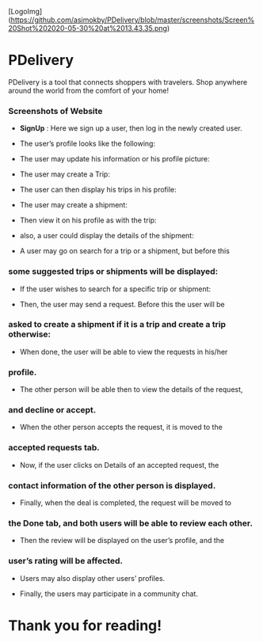 
[LogoImg] (https://github.com/asimokby/PDelivery/blob/master/screenshots/Screen%20Shot%202020-05-30%20at%2013.43.35.png)
# PDelivery
PDelivery is a tool that connects shoppers with travelers. Shop anywhere around the world from the comfort of your home! 


### Screenshots of Website

- **SignUp** : Here we sign up a user, then log in the newly created user.

- The user’s profile looks like the following:
- The user may update his information or his profile picture:


- The user may create a Trip:
- The user can then display his trips in his profile:


- The user may create a shipment:


- Then view it on his profile as with the trip:
- also, a user could display the details of the shipment:


- A user may go on search for a trip or a shipment, but before this

### some suggested trips or shipments will be displayed:


- If the user wishes to search for a specific trip or shipment:


- Then, the user may send a request. Before this the user will be

### asked to create a shipment if it is a trip and create a trip otherwise:

- When done, the user will be able to view the requests in his/her

### profile.


- The other person will be able then to view the details of the request,

### and decline or accept.

- When the other person accepts the request, it is moved to the

### accepted requests tab.


- Now, if the user clicks on Details of an accepted request, the

### contact information of the other person is displayed.

- Finally, when the deal is completed, the request will be moved to

### the Done tab, and both users will be able to review each other.


- Then the review will be displayed on the user’s profile, and the

### user’s rating will be affected.

- Users may also display other users’ profiles.


- Finally, the users may participate in a community chat.

# Thank you for reading!
